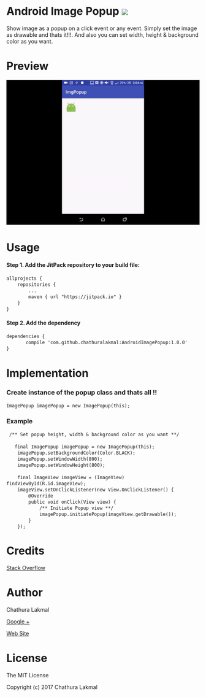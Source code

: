 # Android Image Popup [![](https://jitpack.io/v/chathuralakmal/AndroidImagePopup.svg)](https://jitpack.io/#chathuralakmal/AndroidImagePopup)

Show image as a popup on a click event or any event. Simply set the image as drawable and thats it!!!. And also you can set width, height & background color as you want.


# Preview
![Demo Preview](preview.gif? "Demo Preview")

# Usage

#### Step 1. Add the JitPack repository to your build file:

    allprojects {
		repositories {
			...
			maven { url "https://jitpack.io" }
		}
	}

#### Step 2. Add the dependency

    dependencies {
           compile 'com.github.chathuralakmal:AndroidImagePopup:1.0.0'
	}



# Implementation

### Create instance of the popup class and thats all !!

    ImagePopup imagePopup = new ImagePopup(this); 
    

### Example

     /** Set popup height, width & background color as you want **/

       final ImagePopup imagePopup = new ImagePopup(this);
        imagePopup.setBackgroundColor(Color.BLACK);
        imagePopup.setWindowWidth(800);
        imagePopup.setWindowHeight(800);

        final ImageView imageView = (ImageView) findViewById(R.id.imageView);
        imageView.setOnClickListener(new View.OnClickListener() {
            @Override
            public void onClick(View view) {
                /** Initiate Popup view **/
                imagePopup.initiatePopup(imageView.getDrawable());
            }
        });
        

# Credits
[Stack Overflow](http://stackoverflow.com)

# Author
Chathura Lakmal

[Google +](https://plus.google.com/u/0/+ChathuraLakmalBest)

[Web Site](http://ceylonlabs.com)
     
# License
The MIT License

Copyright (c) 2017 Chathura Lakmal
